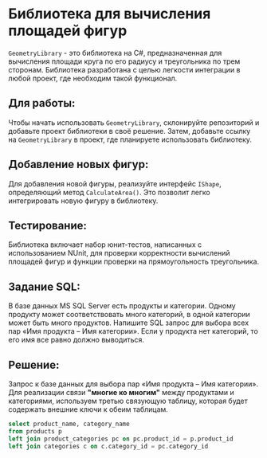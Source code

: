 # Библиотека для вычисления площадей фигур

`GeometryLibrary` - это библиотека на C#, предназначенная для вычисления площади круга по его радиусу и треугольника по трем сторонам.
Библиотека разработана с целью легкости интеграции в любой проект, где необходим такой функционал.

## Для работы:

Чтобы начать использовать `GeometryLibrary`, склонируйте репозиторий и добавьте проект библиотеки в своё решение. Затем, добавьте ссылку на `GeometryLibrary` в проект, где планируете использовать библиотеку.

## Добавление новых фигур:

Для добавления новой фигуры, реализуйте интерфейс `IShape`, определяющий метод `CalculateArea()`. Это позволит легко интегрировать новую фигуру в библиотеку.

## Тестирование:

Библиотека включает набор юнит-тестов, написанных с использованием NUnit, для проверки корректности вычислений площадей фигур и функции проверки на прямоугольность треугольника. 

## Задание SQL:

В базе данных MS SQL Server есть продукты и категории. Одному продукту может соответствовать много категорий, в одной категории может быть много продуктов. Напишите SQL запрос для выбора всех пар «Имя продукта – Имя категории». Если у продукта нет категорий, то его имя все равно должно выводиться.

## Решение:

Запрос к базе данных для выбора пар «Имя продукта – Имя категории».
Для реализации связи **"многие ко многим"** между продуктами и категориями, используем третью связующую таблицу, которая будет содержать внешние ключи к обеим таблицам.

```sql
select product_name, category_name
from products p 
left join product_categories pc on pc.product_id = p.product_id 
left join categories c on c.category_id = pc.category_id 
```



